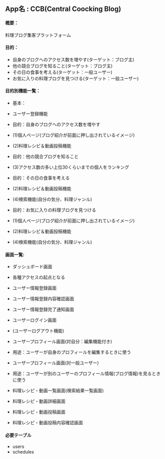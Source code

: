 ## App名 : CCB(Central Coocking Blog)
#### 概要：
料理ブログ集客プラットフォーム
#### 目的：
- 自身のブログへのアクセス数を増やす(ターゲット：ブログ主)
- 他の競合ブログを知ること(ターゲット：ブログ主)
- その日の食事を考える(ターゲット：一般ユーザー)
- お気に入りの料理ブログを見つける(ターゲット：一般ユーザー)

#### 目的別機能一覧：
 - 基本：
  - ユーザー登録機能

 - 目的：自身のブログへのアクセス数を増やす
  - (1)個人ページ(ブログ紹介が前面に押し出されているイメージ)
  - (2)料理レシピ＆動画投稿機能

 - 目的：他の競合ブログを知ること
  - (3)アクセス数の多い上位30くらいまでの個人をランキング

 - 目的：その日の食事を考える
  - (2)料理レシピ＆動画投稿機能
  - (4)検索機能(自分の気分、料理ジャンル)

 - 目的：お気に入りの料理ブログを見つける
  - (1)個人ページ(ブログ紹介が前面に押し出されているイメージ)
  - (2)料理レシピ＆動画投稿機能
  - (4)検索機能(自分の気分、料理ジャンル)


#### 画面一覧:
 - ダッシュボード画面
  - 各種アクセスの起点となる

 - ユーザー情報登録画面
 - ユーザー情報登録内容確認画面
 - ユーザー情報登録完了通知画面
 - ユーザーログイン画面
 - (ユーザーログアウト機能)

 - ユーザープロフィール画面(対自分：編集機能付き)
  - 用途：ユーザーが自身のプロフィールを編集するときに使う
 - ユーザープロフィール画面(対一般ユーザー)
  - 用途：ユーザーが別のユーザーのプロフィール情報(ブログ情報)を見るときに使う

- 料理レシピ・動画一覧画面(検索結果一覧画面)
- 料理レシピ・動画詳細画面
- 料理レシピ・動画投稿画面
- 料理レシピ・動画投稿内容確認画面




#### 必要テーブル
  - users
  - schedules


